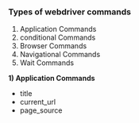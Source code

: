 ### Types of webdriver commands
1) Application Commands
2) conditional Commands
3) Browser Commands
4) Navigational Commands
5) Wait Commands

**1) Application Commands**
* title
* current_url
* page_source
  
